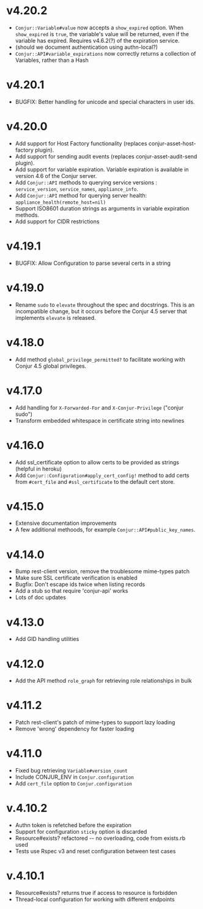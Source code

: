 # v4.20.2

* `Conjur::Variable#value` now accepts a `show_expired` option. When `show_expired` is `true`, the variable's value will be returned, even if the variable has expired. Requires v4.6.2(?) of the expiration service.
* (should we document authentication using authn-local?)
* `Conjur::API#variable_expirations` now correctly returns a collection of Variables, rather than a Hash

# v4.20.1

* BUGFIX: Better handling for unicode and special characters in user ids.

# v4.20.0

* Add support for Host Factory functionality (replaces conjur-asset-host-factory plugin).
* Add support for sending audit events (replaces conjur-asset-audit-send plugin).
* Add support for variable expiration. Variable expiration is available in version 4.6 of the Conjur server.
* Add `Conjur::API` methods to querying service versions : `service_version`, `service_names`, `appliance_info`.
* Add `Conjur::API` method for querying server health: `appliance_health(remote_host=nil)`
* Support ISO8601 duration strings as arguments in variable expiration methods.
* Add support for CIDR restrictions

# v4.19.1

* BUGFIX: Allow Configuration to parse several certs in a string

# v4.19.0

* Rename `sudo` to `elevate` throughout the spec and docstrings. This is an incompatible change, but it
occurs before the Conjur 4.5 server that implements `elevate` is released.

# v4.18.0

* Add method `global_privilege_permitted?` to facilitate working with Conjur 4.5 global privileges.

# v4.17.0

* Add handling for `X-Forwarded-For` and `X-Conjur-Privilege` ("conjur sudo")
* Transform embedded whitespace in certificate string into newlines

# v4.16.0
  * Add ssl_certificate option to allow certs to be provided as strings (helpful in heroku)
  * Add `Conjur::Configuration#apply_cert_config!` method to add certs from `#cert_file` and `#ssl_certificate` 
     to the default cert store.
# v4.15.0
 * Extensive documentation improvements
 * A few additional methoods, for example `Conjur::API#public_key_names`.

# v4.14.0

* Bump rest-client version, remove the troublesome mime-types patch
* Make sure SSL certificate verification is enabled
* Bugfix: Don't escape ids twice when listing records
* Add a stub so that require 'conjur-api' works
* Lots of doc updates

# v4.13.0

* Add GID handling utilities

# v4.12.0

* Add the API method `role_graph` for retrieving role relationships in bulk

# v4.11.2

* Patch rest-client's patch of mime-types to support lazy loading
* Remove 'wrong' dependency for faster loading

# v4.11.0

* Fixed bug retrieving `Variable#version_count`
* Include CONJUR_ENV in `Conjur.configuration`
* Add `cert_file` option to `Conjur.configuration`


# v.4.10.2
* Authn token is refetched before the expiration
* Support for configuration `sticky` option is discarded
* Resource#exists? refactored -- no overloading, code from exists.rb used
* Tests use Rspec v3 and reset configuration between test cases


# v.4.10.1 
* Resource#exists? returns true if access to resource is forbidden
* Thread-local configuration for working with different endpoints
